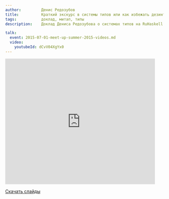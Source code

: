 ```yaml
---
author:         Денис Редозубов
title:          Краткий экскурс в системы типов или как избежать дезинтеграции.
tags:           доклад, митап, типы
description:    Доклад Дениса Редозубова о системах типов на RuHaskell.Meetup 2015 Summer.

talk:
  event: 2015-07-01-meet-up-summer-2015-videos.md
  video:
    youtubeId: dCvV04XgYx0
---
```


<nobr><iframe
src="https://www.slideshare.net/slideshow/embed_code/key/fJzueensdymf0E"
width="476" height="400"
frameborder="0" marginwidth="0" marginheight="0" scrolling="no"
allowfullscreen></iframe></nobr>

[Скачать слайды](/files/meetup-2015-summer/2_TS-ruhaskell.ru.pdf)
